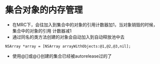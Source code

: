 # 集合对象的内存管理



* 在MRC下，会往加入到集合中的对象的引用计数器加1，当对象销毁的时候，集合中的对象的引用 计数器减1
* 通过同名的类方法创建的对象会自动加入到自动释放池中去

```
NSArray *array = [NSArray arrayWithObjects:@1,@2,@3,nil];
```

* 使用@\[\]或@{}创建的集合已经被autorelease过的了



